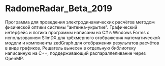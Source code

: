 # RadomeRadar_Beta_2019
Программа для проведения электродинамических расчётов методом физической оптики системы "антенна-укрытие". 
Графический интерфейс и логика программы написаны на C# в Windows Forms с использованием SlimDX для трёхмерного отображения математической модели 
и компоненты zedGraph для отображения результатов расчётов в виде графиков.
Решатель вынесен в отдельную библиотеку написанную на С++, поддерживающий распараллеливание через OpenMP.
